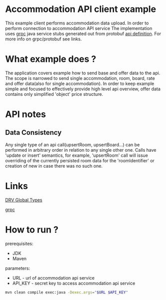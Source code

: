 # Accommodation API client example

This example client performs accommodation data upload. In order to 
perform connection to accommodation API service
The implementation uses [grpc](https://grpc.io) java service stubs generated out from protobuf 
[api definition](./src/main/proto/accommodation-api.proto). For more info
on grpc/protobuf see links.

# What example does ?

The application covers example how to send base and offer data to the api.
The scope is narrowed to send single accommodation, room, board, rate 
and offer data(also for single accommodation). In order to keep example 
simple and focused to effectively provide high level api overview, offer data 
contains only simplified 'object' price structure.

# API notes

## Data Consistency
 
Any single type of an api call(upsertRoom, upsertBoard...) can be performed in arbitrary order
in relation to any single other one. Calls have 'update or insert' semantics, 
for example, 'upsertRoom' call will issue overriding of the currently persisted 
room data for the 'roomIdentifier' or creation of new in case there was no such one.

# Links

[DRV Global Types](https://www.drv.de/public/Downloads_2019/12-11-23_DRV_Datenstandard_Broschuere_ENG.pdf)

[grpc](https://grpc.io)



# How to run ?

prerequisites:
* JDK
* Maven


parameters:
* URL - url of accommodation api service
* API_KEY - secret key to access accommodation api service

```bash
mvn clean compile exec:java -Dexec.args="$URL $API_KEY"
```